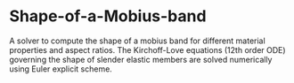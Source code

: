 # Shape-of-a-Mobius-band
A solver to compute the shape of a mobius band for different material properties and aspect ratios. 
The Kirchoff-Love equations (12th order ODE) governing the shape of slender elastic members are solved numerically using Euler explicit scheme. 
